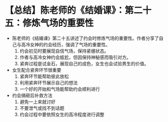 # 【总结】陈老师的《结婚课》：第二十五：修炼气场的重要性

-   陈老师的《结婚课》第二十五讲述了约会时修炼气场的重要性。作者分享了自己与高冷女神的约会经历，强调了气场的重要性。
    1.  约会初见时要展现自信气场，保持紧绷状态。
    2.  作者与高冷女神约会尴尬，但因保持神秘感而吸引对方。
    3.  紧奔过程是试金石，展现自己的成色，女生也会试验男生的价值。
-   女生配合紧奔环节很重要
    1.  紧奔环节能帮助彼此放松
    2.  利用紧奔环节展示自己的想法
    3.  一个好的开始和气场能帮助约会顺利进行
-   约会搞砸后补救方法
    1.  避免一上来就讨好
    2.  不要泄气或找不到话题
    3.  约会过程中要依照女生的高冷程度进行调整